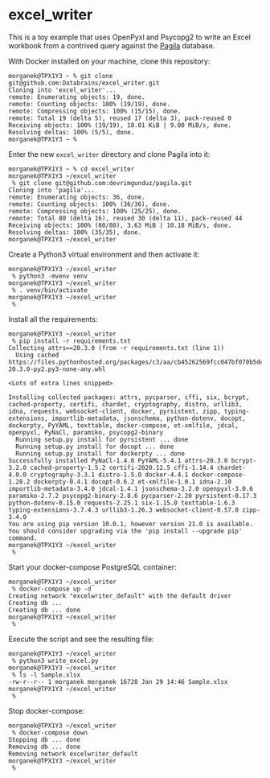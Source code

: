 # excel_writer

This is a toy example that uses OpenPyxl and Psycopg2 to write an Excel workbook from a contrived query against the [Pagila](https://github.com/devrimgunduz/pagila) database.

With Docker installed on your machine, clone this repository:
```
morganek@TPX1Y3 ~ % git clone git@github.com:Databrains/excel_writer.git
Cloning into 'excel_writer'...
remote: Enumerating objects: 19, done.
remote: Counting objects: 100% (19/19), done.
remote: Compressing objects: 100% (15/15), done.
remote: Total 19 (delta 5), reused 17 (delta 3), pack-reused 0
Receiving objects: 100% (19/19), 18.01 KiB | 9.00 MiB/s, done.
Resolving deltas: 100% (5/5), done.
morganek@TPX1Y3 ~ % 
```
Enter the new `excel_writer` directory and clone Pagila into it:
```
morganek@TPX1Y3 ~ % cd excel_writer 
morganek@TPX1Y3 ~/excel_writer
 % git clone git@github.com:devrimgunduz/pagila.git
Cloning into 'pagila'...
remote: Enumerating objects: 36, done.
remote: Counting objects: 100% (36/36), done.
remote: Compressing objects: 100% (25/25), done.
remote: Total 80 (delta 16), reused 30 (delta 11), pack-reused 44
Receiving objects: 100% (80/80), 3.63 MiB | 10.18 MiB/s, done.
Resolving deltas: 100% (35/35), done.
morganek@TPX1Y3 ~/excel_writer
```
Create a Python3 virtual environment and then activate it:
```
morganek@TPX1Y3 ~/excel_writer
 % python3 -mvenv venv
morganek@TPX1Y3 ~/excel_writer
 % . venv/bin/activate
morganek@TPX1Y3 ~/excel_writer
 % 
```
Install all the requirements:
```
morganek@TPX1Y3 ~/excel_writer
 % pip install -r requirements.txt 
Collecting attrs==20.3.0 (from -r requirements.txt (line 1))
  Using cached https://files.pythonhosted.org/packages/c3/aa/cb45262569fcc047bf070b5de61813724d6726db83259222cd7b4c79821a/attrs-20.3.0-py2.py3-none-any.whl

<Lots of extra lines snipped>

Installing collected packages: attrs, pycparser, cffi, six, bcrypt, cached-property, certifi, chardet, cryptography, distro, urllib3, idna, requests, websocket-client, docker, pyrsistent, zipp, typing-extensions, importlib-metadata, jsonschema, python-dotenv, docopt, dockerpty, PyYAML, texttable, docker-compose, et-xmlfile, jdcal, openpyxl, PyNaCl, paramiko, psycopg2-binary
  Running setup.py install for pyrsistent ... done
  Running setup.py install for docopt ... done
  Running setup.py install for dockerpty ... done
Successfully installed PyNaCl-1.4.0 PyYAML-5.4.1 attrs-20.3.0 bcrypt-3.2.0 cached-property-1.5.2 certifi-2020.12.5 cffi-1.14.4 chardet-4.0.0 cryptography-3.3.1 distro-1.5.0 docker-4.4.1 docker-compose-1.28.2 dockerpty-0.4.1 docopt-0.6.2 et-xmlfile-1.0.1 idna-2.10 importlib-metadata-3.4.0 jdcal-1.4.1 jsonschema-3.2.0 openpyxl-3.0.6 paramiko-2.7.2 psycopg2-binary-2.8.6 pycparser-2.20 pyrsistent-0.17.3 python-dotenv-0.15.0 requests-2.25.1 six-1.15.0 texttable-1.6.3 typing-extensions-3.7.4.3 urllib3-1.26.3 websocket-client-0.57.0 zipp-3.4.0
You are using pip version 10.0.1, however version 21.0 is available.
You should consider upgrading via the 'pip install --upgrade pip' command.
morganek@TPX1Y3 ~/excel_writer
 % 
```
Start your docker-compose PostgreSQL container:
```
morganek@TPX1Y3 ~/excel_writer
 % docker-compose up -d
Creating network "excelwriter_default" with the default driver
Creating db ... 
Creating db ... done
morganek@TPX1Y3 ~/excel_writer
 % 
```
Execute the script and see the resulting file:
```
morganek@TPX1Y3 ~/excel_writer
 % python3 write_excel.py 
morganek@TPX1Y3 ~/excel_writer
 % ls -l Sample.xlsx 
-rw-r--r-- 1 morganek morganek 16728 Jan 29 14:46 Sample.xlsx
morganek@TPX1Y3 ~/excel_writer
 % 
```
Stop docker-compose:
```
morganek@TPX1Y3 ~/excel_writer
 % docker-compose down 
Stopping db ... done
Removing db ... done
Removing network excelwriter_default
morganek@TPX1Y3 ~/excel_writer
 % 
```

